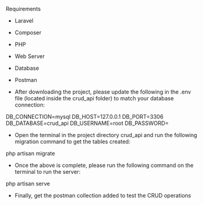 Requirements
- Laravel
- Composer
- PHP
- Web Server
- Database
- Postman

- After downloading the project, please update the following in the .env file (located inside the crud_api folder) to match your database connection:

DB_CONNECTION=mysql
DB_HOST=127.0.0.1
DB_PORT=3306
DB_DATABASE=crud_api
DB_USERNAME=root
DB_PASSWORD=

- Open the terminal in the project directory crud_api and run the following migration command to get the tables created:

php artisan migrate

- Once the above is complete, please run the following command on the terminal to run the server:

php artisan serve

- Finally, get the postman collection added to test the CRUD operations
